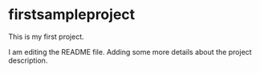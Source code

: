 # firstsampleproject
This is my first project.

I am editing the README file. Adding some more details about the project description.
